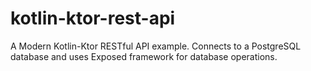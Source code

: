 # kotlin-ktor-rest-api
A Modern Kotlin-Ktor RESTful API example. Connects to a PostgreSQL database and uses Exposed framework for database operations.
